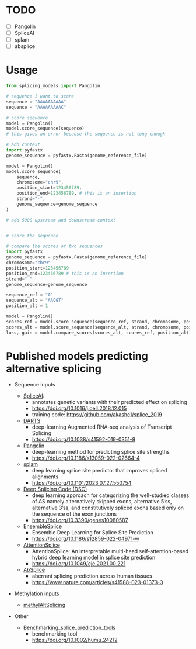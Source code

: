 # TODO
- [ ] Pangolin
- [ ] SpliceAI
- [ ] splam
- [ ] absplice

# Usage
```python
from splicing_models import Pangolin

# sequence I want to score
sequence = "AAAAAAAAAA"
sequence = "AAAAAAAAAC"

# score sequence
model = Pangolin()
model.score_sequence(sequence)
# this gives an error because the sequence is not long enough

# add context
import pyfastx
genome_sequence = pyfastx.Fasta(genome_reference_file)

model = Pangolin()
model.score_sequence(
    sequence, 
    chromosome="chr9", 
    position_start=123456789, 
    position_end=123456789, # this is an insertion 
    strand="-", 
    genome_sequence=genome_sequence
)

# add 5000 upstream and downstream context


# score the sequence

# compare the scores of two sequences
import pyfastx
genome_sequence = pyfastx.Fasta(genome_reference_file)
chromosome="chr9"
position_start=123456789
position_end=123456789 # this is an insertion 
strand="-"
genome_sequence=genome_sequence

sequence_ref = "A"
sequence_alt = "AACGT"
position_alt = 1

model = Pangolin()
scores_ref = model.score_sequence(sequence_ref, strand, chromosome, position_start, position_end, genome_sequence)
scores_alt = model.score_sequence(sequence_alt, strand, chromosome, position_start, position_end, genome_sequence)
loss, gain = model.compare_scores(scores_alt, scores_ref, position_alt)
```


# Published models predicting alternative splicing

- Sequence inputs
  - [SpliceAI](https://github.com/Illumina/SpliceAI):
    - annotates genetic variants with their predicted effect on splicing
    - https://doi.org/10.1016/j.cell.2018.12.015
    - training code: https://github.com/akashc1/splice_2019
  - [DARTS](https://github.com/Xinglab/DARTS):
    - deep-learning Augmented RNA-seq analysis of Transcript Splicing
    - https://doi.org/10.1038/s41592-019-0351-9
  - [Pangolin](https://github.com/tkzeng/Pangolin)
    - deep-learning method for predicting splice site strengths
    - https://doi.org/10.1186/s13059-022-02664-4
  - [splam](https://github.com/Kuanhao-Chao/splam)
    - deep learning splice site predictor that improves spliced alignments
    - https://doi.org/10.1101/2023.07.27.550754
  - [Deep Splicing Code (DSC)](https://github.com/louadi/DSC)
    - deep learning approach for categorizing the well-studied classes of AS namely alternatively skipped exons, alternative 5’ss, alternative 3’ss, and constitutively spliced exons based only on the sequence of the exon junctions
    - https://doi.org/10.3390/genes10080587
  - [EnsembleSplice](https://github.com/OluwadareLab/EnsembleSplice)
    - Ensemble Deep Learning for Splice Site Prediction
    - https://doi.org/10.1186/s12859-022-04971-w
  - [AttentionSplice](https://github.com/EvilBoom/Attention_Splice)
    - AttentionSplice: An interpretable multi-head self-attention-based hybrid deep learning model in splice site prediction
    - https://doi.org/10.1049/cje.2021.00.221
  - [AbSplice](https://github.com/gagneurlab/absplice)
    - aberrant splicing prediction across human tissues
    - https://www.nature.com/articles/s41588-023-01373-3
   

- Methylation inputs
  - [methylAltSplicing](https://github.com/BauerLab/methylAltSplicing)


- Other
  - [Benchmarking_splice_prediction_tools](https://github.com/cmbi/Benchmarking_splice_prediction_tools)
    - benchmarking tool
    - https://doi.org/10.1002/humu.24212
